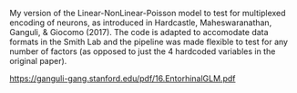 My version of the Linear-NonLinear-Poisson model to test for multiplexed encoding of neurons, as introduced in Hardcastle, Maheswaranathan, Ganguli, & Giocomo (2017).
The code is adapted to accomodate data formats in the Smith Lab and the pipeline was made flexible to test for any number of factors (as opposed to just the 4 hardcoded variables
in the original paper).

https://ganguli-gang.stanford.edu/pdf/16.EntorhinalGLM.pdf
